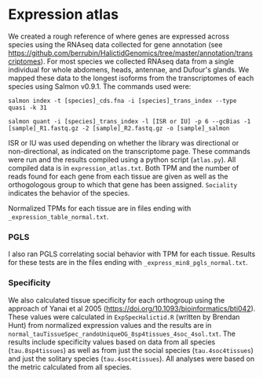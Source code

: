 # Expression atlas

We created a rough reference of where genes are expressed across species using the RNAseq data collected for gene annotation (see https://github.com/berrubin/HalictidGenomics/tree/master/annotation/transcriptomes). For most species we collected RNAseq data from a single individual for whole abdomens, heads, antennae, and Dufour's glands. We mapped these data to the longest isoforms from the transcriptomes of each species using Salmon v0.9.1. The commands used were:

`salmon index -t [species]_cds.fna -i [species]_trans_index --type quasi -k 31`

`salmon quant -i [species]_trans_index -l [ISR or IU] -p 6 --gcBias -1 [sample]_R1.fastq.gz -2 [sample]_R2.fastq.gz -o [sample]_salmon`

ISR or IU was used depending on whether the library was directional or non-directional, as indicated on the transcriptome page. These commands were run and the results compiled using a python script (`atlas.py`). All compiled data is in `expression_atlas.txt`. Both TPM and the number of reads found for each gene from each tissue are given as well as the orthogologous group to which that gene has been assigned. `Sociality` indicates the behavior of the species.

Normalized TPMs for each tissue are in files ending with `_expression_table_normal.txt`.

### PGLS

I also ran PGLS correlating social behavior with TPM for each tissue. Results for these tests are in the files ending with `_express_min8_pgls_normal.txt`.

### Specificity

We also calculated tissue specificity for each orthogroup using the approach of Yanai et al 2005 (https://doi.org/10.1093/bioinformatics/bti042). These values were calculated in `ExpSpecHalictid.R` (written by Brendan Hunt) from normalized expression values and the results are in `normal_tauTissueSpec_randoUniqueOG_8sp4tissues_4soc_4sol.txt`. The results include specificity values based on data from all species (`tau.8sp4tissues`) as well as from just the social species (`tau.4soc4tissues`) and just the solitary species (`tau.4soc4tissues`). All analyses were based on the metric calculated from all species.